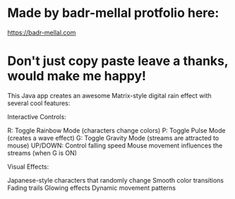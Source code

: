 # Made by badr-mellal protfolio here:
https://badr-mellal.com
# Don't just copy paste leave a thanks, would make me happy!

This Java app creates an awesome Matrix-style digital rain effect with several cool features:

Interactive Controls:

R: Toggle Rainbow Mode (characters change colors)
P: Toggle Pulse Mode (creates a wave effect)
G: Toggle Gravity Mode (streams are attracted to mouse)
UP/DOWN: Control falling speed
Mouse movement influences the streams (when G is ON)


Visual Effects:

Japanese-style characters that randomly change
Smooth color transitions
Fading trails
Glowing effects
Dynamic movement patterns
